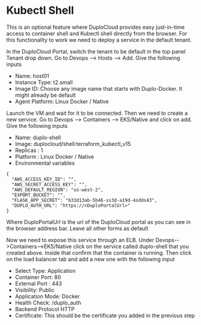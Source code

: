# Kubectl Shell

This is an optional feature where DuploCloud provides easy just-in-time access to container shell and Kubectl shell directly from the browser. For this functionality to work we need to deploy a service in the default tenant.

In the DuploCloud Portal, switch the tenant to be default in the top panel Tenant drop down. Go to Devops --> Hosts --> Add. Give the following inputs

* Name: host01
* Instance Type: t2.small
* Image ID: Choose any image name that starts with Duplo-Docker. It might already be default
* Agent Platform: Linux Docker / Native

Launch the VM and wait for it to be connected. Then we need to create a new service. Go to Devops --> Containers --> EKS/Native and click on add. Give the following inputs

* Name: duplo-shell
* Image: duplocloud/shell:terraform\_kubectl\_v15
* Replicas : 1
* Platform : Linux Docker / Native
* Environmental variables

```
{
  "AWS_ACCESS_KEY_ID": "",
  "AWS_SECRET_ACCESS_KEY": "",
  "AWS_DEFAULT_REGION": "us-west-2",
  "EXPORT_BUCKET": "",
  "FLASK_APP_SECRET": "b33d13ab-5b46-ss3d-a19d-4sdds43",
  "DUPLO_AUTH_URL": "https://<DuploPortalUrl>"
}
```

Where DuploPortalUrl is the url of the DuploCloud portal as you can see in the browser address bar. Leave all other forms as default

Now we need to expose this service through an ELB. Under Devops-->Containers-->EKS/Native click on the service called duplo-shell that you created above. Inside that confirm that the container is running. Then click on the load balancer tab and add a new one with the following input

* Select Type: Application
* Container Port: 80
* External Port : 443
* Visibility: Public
* Application Mode: Docker
* Health Check: /duplo\_auth
* Backend Protocol HTTP
* Certificate: This should be the certificate you added in the previous step
